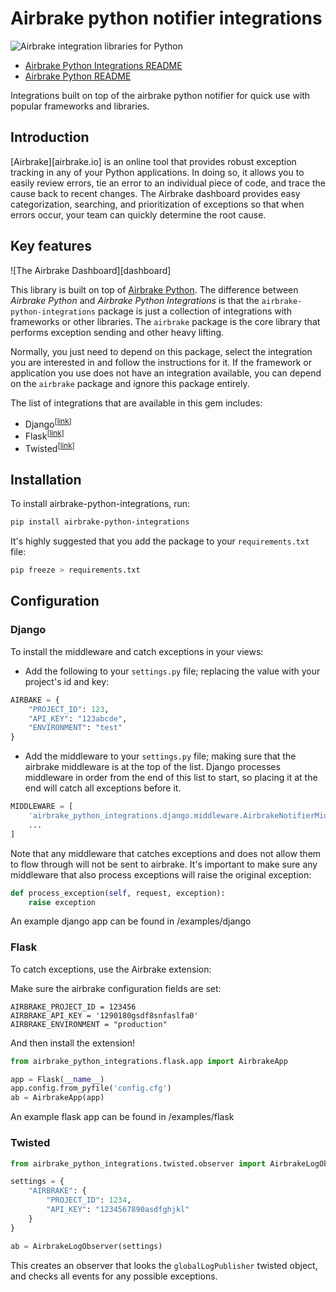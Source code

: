 Airbrake python notifier integrations
========

![Airbrake integration libraries for Python][arthur-python]

* [Airbrake Python Integrations README](https://github.com/airbrake/airbrake-python-integrations)
* [Airbrake Python README](https://github.com/airbrake/airbrake-python)

Integrations built on top of the airbrake python notifier for quick use with popular frameworks and libraries.

Introduction
------------

[Airbrake][airbrake.io] is an online tool that provides robust exception
tracking in any of your Python applications. In doing so, it allows you to easily
review errors, tie an error to an individual piece of code, and trace the cause
back to recent changes. The Airbrake dashboard provides easy categorization,
searching, and prioritization of exceptions so that when errors occur, your team
can quickly determine the root cause.

Key features
------------

![The Airbrake Dashboard][dashboard]

This library is built on top of [Airbrake Python][airbrake-python]. The difference
between _Airbrake Python_ and _Airbrake Python Integrations_ is that the
`airbrake-python-integrations` package is just a collection of integrations
with frameworks or other libraries. The `airbrake` package is the core library
that performs exception sending and other heavy lifting.

Normally, you just need to depend on this package, select the integration you are
interested in and follow the instructions for it. If the framework or
application you use does not have an integration available, you can depend on
the `airbrake` package and ignore this package entirely.

The list of integrations that are available in this gem includes:

* Django<sup>[[link](#django)]</sup>
* Flask<sup>[[link](#flask)]</sup>
* Twisted<sup>[[link](#twisted)]</sup>

Installation
------------

To install airbrake-python-integrations, run:
```bash
pip install airbrake-python-integrations
```

It's highly suggested that you add the package to your `requirements.txt` file:

```bash
pip freeze > requirements.txt
```

Configuration
-------------

### Django

To install the middleware and catch exceptions in your views:

- Add the following to your `settings.py` file; replacing the value with your
project's id and key:

```python
AIRBAKE = {
    "PROJECT_ID": 123,
    "API_KEY": "123abcde",
    "ENVIRONMENT": "test"
}
```

- Add the middleware to your `settings.py` file; making sure that the
airbrake middleware is at the top of the list. Django processes middleware
in order from the end of this list to start, so placing it at the end will
catch all exceptions before it.

```python
MIDDLEWARE = [
    'airbrake_python_integrations.django.middleware.AirbrakeNotifierMiddleware',
    ...
]
```

Note that any middleware that catches exceptions and does not allow them to
flow through will not be sent to airbrake. It's important to make sure any
middleware that also process exceptions will raise the original exception:

```python
def process_exception(self, request, exception):
    raise exception
```

An example django app can be found in /examples/django

### Flask

To catch exceptions, use the Airbrake extension:

Make sure the airbrake configuration fields are set:
```
AIRBRAKE_PROJECT_ID = 123456
AIRBRAKE_API_KEY = '1290180gsdf8snfaslfa0'
AIRBRAKE_ENVIRONMENT = "production"
```

And then install the extension!
```python
from airbrake_python_integrations.flask.app import AirbrakeApp

app = Flask(__name__)
app.config.from_pyfile('config.cfg')
ab = AirbrakeApp(app)
```

An example flask app can be found in /examples/flask

### Twisted

```python
from airbrake_python_integrations.twisted.observer import AirbrakeLogObserver

settings = {
    "AIRBRAKE": {
        "PROJECT_ID": 1234,
        "API_KEY": "1234567890asdfghjkl"
    }
}

ab = AirbrakeLogObserver(settings)
```

This creates an observer that looks the `globalLogPublisher` twisted object, and checks all events for any possible exceptions.


[airbrake-python]: https://github.com/airbrake/airbrake-python
[arthur-python]: http://f.cl.ly/items/3Z1A202C1U2j3E1O1N0n/python%2009.19.32.jpg

